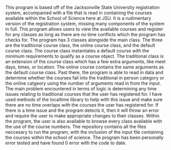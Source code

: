 This program is based off of the Jacksonville State University registration system, accompanied with a file that is read in containing the courses available within the School of Science here at JSU. It is a rudimentary version of the registration system, missing many components of the system in full. This program allows users to view the available courses and register for any classes as long as there are no time conflicts which the program has checks for. 
The program has 3 classes alongside the main class. The three are the traditional course class, the online course class, and the default course class. The course class instantiates a default course with the minimum requirements to qualify as a course object. The traditional class is an extension of the course class which has a few extra arguments, like meet days, times, or location. The online course contains the same arguments as the default course class. Past there, the program is able to read in data and determine whether the courses fall into the traditional in person category or the online catgeory using the number of arguments read in from the input. The main problem encountered in terms of logic is determining any time issues relating to traditional courses that the user has registered for. I have used methods of the localtime library to help with this issue and make sure there are no time overlaps with the courses the user has registered for. If there is a time issue and the program detects it, then it will throw an error and require the user to make appropriate changes to their classes. Within the program, the user is also available to browse every class available with the use of the course numbers.
The repository contains all the files neccesary to run the program, with the inclusion of the input file containing the courses within the school of science. The program has been personally error tested and have found 0 error with the code to date. 
